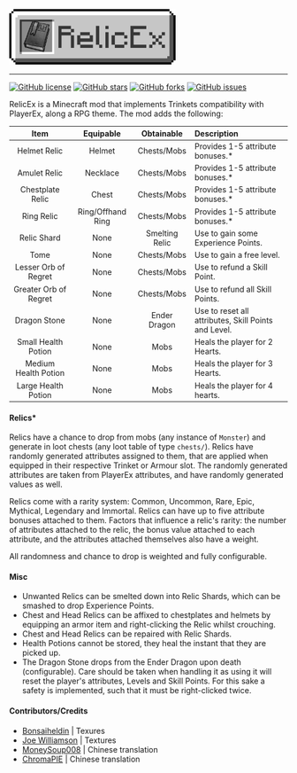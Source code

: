 <img src="util/logo.png" alt="RelicEx" height="100" />
<hr />

[![GitHub license](https://img.shields.io/github/license/CleverNucleus/RelicEx?style=flat-square)](https://github.com/CleverNucleus/RelicEx/blob/master/LICENSE)
[![GitHub stars](https://img.shields.io/github/stars/CleverNucleus/RelicEx?style=flat-square)](https://github.com/CleverNucleus/RelicEx/stargazers)
[![GitHub forks](https://img.shields.io/github/forks/CleverNucleus/RelicEx?style=flat-square)](https://github.com/CleverNucleus/RelicEx/network)
[![GitHub issues](https://img.shields.io/github/issues/CleverNucleus/RelicEx?style=flat-square)](https://github.com/CleverNucleus/RelicEx/issues)

RelicEx is a Minecraft mod that implements Trinkets compatibility with PlayerEx, along a RPG theme. The mod adds the following:

| Item | Equipable | Obtainable | Description |
|:----:|:----:|:---------:|:------------|
| Helmet Relic | Helmet | Chests/Mobs | Provides 1-5 attribute bonuses.* |
| Amulet Relic | Necklace | Chests/Mobs | Provides 1-5 attribute bonuses.* |
| Chestplate Relic | Chest | Chests/Mobs | Provides 1-5 attribute bonuses.* |
| Ring Relic | Ring/Offhand Ring | Chests/Mobs | Provides 1-5 attribute bonuses.* |
| Relic Shard | None | Smelting Relic | Use to gain some Experience Points. |
| Tome | None | Chests/Mobs | Use to gain a free level. |
| Lesser Orb of Regret | None | Chests/Mobs | Use to refund a Skill Point. |
| Greater Orb of Regret | None | Chests/Mobs | Use to refund all Skill Points. |
| Dragon Stone | None | Ender Dragon | Use to reset all attributes, Skill Points and Level. |
| Small Health Potion | None | Mobs | Heals the player for 2 Hearts. |
| Medium Health Potion | None | Mobs | Heals the player for 3 Hearts. |
| Large Health Potion | None | Mobs | Heals the player for 4 hearts. |

#### Relics*

Relics have a chance to drop from mobs (any instance of `Monster`) and generate in loot chests (any loot table of type `chests/`). Relics have randomly generated attributes assigned to them, that are applied when equipped in their respective Trinket or Armour slot. The randomly generated attributes are taken from PlayerEx attributes, and have randomly generated values as well.

Relics come with a rarity system: Common, Uncommon, Rare, Epic, Mythical, Legendary and Immortal. Relics can have up to five attribute bonuses attached to them. Factors that influence a relic's rarity: the number of attributes attached to the relic, the bonus value attached to each attribute, and the attributes attached themselves also have a weight. 


All randomness and chance to drop is weighted and fully configurable.

#### Misc

- Unwanted Relics can be smelted down into Relic Shards, which can be smashed to drop Experience Points.
- Chest and Head Relics can be affixed to chestplates and helmets by equipping an armor item and right-clicking the Relic whilst crouching.
- Chest and Head Relics can be repaired with Relic Shards.
- Health Potions cannot be stored, they heal the instant that they are picked up.
- The Dragon Stone drops from the Ender Dragon upon death (configurable). Care should be taken when handling it as using it will reset the player's attributes, Levels and Skill Points. For this sake a safety is implemented, such that it must be right-clicked twice.

#### Contributors/Credits

- [Bonsaiheldin](https://opengameart.org/content/shiny-rpg-potions-16x16) | Texures
- [Joe Williamson](https://twitter.com/joecreates) | Textures
- [MoneySoup008](https://github.com/MoneySoup008) | Chinese translation
- [ChromaPIE](https://github.com/ChromaPIE) | Chinese translation